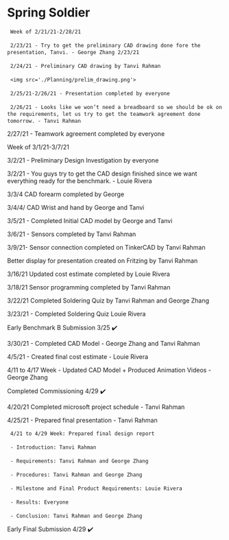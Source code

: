 # Spring Soldier
 
     Week of 2/21/21-2/28/21

     2/23/21 - Try to get the preliminary CAD drawing done fore the presentation, Tanvi. - George Zhang 2/23/21

     2/24/21 - Preliminary CAD drawing by Tanvi Rahman
     
     <img src='./Planning/prelim_drawing.png'>

     2/25/21-2/26/21 - Presentation completed by everyone

     2/26/21 - Looks like we won’t need a breadboard so we should be ok on the requirements, let us try to get the teamwork agreement done tomorrow. - Tanvi Rahman




2/27/21 - Teamwork agreement completed by everyone

Week of 3/1/21-3/7/21

3/2/21 - Preliminary Design Investigation by everyone

3/2/21 - You guys try to get the CAD design finished since we want everything ready for the benchmark. - Louie Rivera

3/3/4 CAD forearm completed by George

3/4/4/ CAD Wrist and hand by George and Tanvi

3/5/21 - Completed Initial CAD model by George and Tanvi

3/6/21 - Sensors completed by Tanvi Rahman

3/9/21- Sensor connection completed on TinkerCAD by Tanvi Rahman



Better display for presentation created on Fritzing by Tanvi Rahman

3/16/21 Updated cost estimate completed by Louie Rivera

3/18/21 Sensor programming completed by Tanvi Rahman


3/22/21 Completed Soldering Quiz by Tanvi Rahman and George Zhang


3/23/21 - Completed Soldering Quiz Louie Rivera 

Early Benchmark B Submission 3/25 ✔️

3/30/21 - Completed CAD Model - George Zhang and Tanvi Rahman






4/5/21 - Created final cost estimate - Louie Rivera

4/11 to 4/17 Week - Updated CAD Model + Produced Animation Videos - George Zhang


Completed Commissioning 4/29 ✔️

4/20/21 Completed microsoft project schedule - Tanvi Rahman

4/25/21 - Prepared final presentation - Tanvi Rahman

     4/21 to 4/29 Week: Prepared final design report

     - Introduction: Tanvi Rahman

     - Requirements: Tanvi Rahman and George Zhang

     - Procedures: Tanvi Rahman and George Zhang

     - Milestone and Final Product Requirements: Louie Rivera

     - Results: Everyone

     - Conclusion: Tanvi Rahman and George Zhang

Early Final Submission 4/29 ✔️
